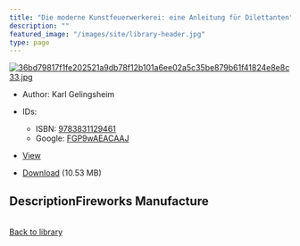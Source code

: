 ```yaml
---
title: "Die moderne Kunstfeuerwerkerei: eine Anleitung für Dilettanten"
description: ""
featured_image: "/images/site/library-header.jpg"
type: page
---
```


<a href="https://drive.google.com/file/d/1ODKm7bcD2n61L4g6wH7gBHsvcwaNEA-Z/view" target="_blank">![36bd79817f1fe202521a9db78f12b101a6ee02a5c35be879b61f41824e8e8c33.jpg](/images/library/36bd79817f1fe202521a9db78f12b101a6ee02a5c35be879b61f41824e8e8c33.jpg)</a>
* Author: Karl Gelingsheim
* IDs:
  * ISBN: <a href="https://www.worldcat.org/isbn/9783831129461" target="_blank">9783831129461</a>
  * Google: <a href="https://books.google.com/books?id=FGP9wAEACAAJ" target="_blank">FGP9wAEACAAJ</a>
* <a href="https://drive.google.com/file/d/1ODKm7bcD2n61L4g6wH7gBHsvcwaNEA-Z/view" target="_blank">View</a>

* [Download](https://drive.google.com/uc?export=download&id=1ODKm7bcD2n61L4g6wH7gBHsvcwaNEA-Z) (10.53 MB)

## DescriptionFireworks Manufacture

<br />[Back to library](/library/)
